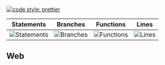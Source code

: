 [![code style: prettier](https://img.shields.io/badge/code_style-prettier-ff69b4.svg?style=flat-square)](https://github.com/prettier/prettier)

| Statements                                    | Branches                                  | Functions                                   | Lines                               |
| --------------------------------------------- | ----------------------------------------- | ------------------------------------------- | ----------------------------------- |
| ![Statements](https://img.shields.io/badge/Coverage-26.15%25-red.svg 'Make me better!') | ![Branches](https://img.shields.io/badge/Coverage-16.79%25-red.svg 'Make me better!') | ![Functions](https://img.shields.io/badge/Coverage-15.95%25-red.svg 'Make me better!') | ![Lines](https://img.shields.io/badge/Coverage-26.26%25-red.svg 'Make me better!') |

## Web
